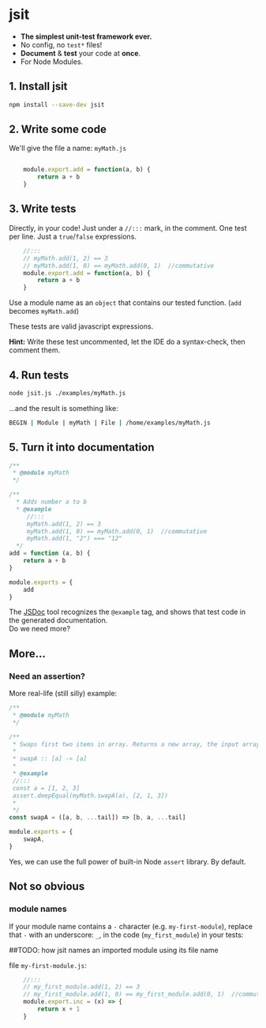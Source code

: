 # jsit

- **The simplest unit-test framework ever.**
- No config, no `test*` files!
- **Document** &amp; **test** your code at **once**.
- For Node Modules.

## 1. Install jsit

``` bash
npm install --save-dev jsit
```

## 2. Write some code

We'll give the file a name: `myMath.js`

``` javascript

    module.export.add = function(a, b) {
        return a + b
    }
```

## 3. Write tests

Directly, in your code! Just under a `//:::` mark, in the comment. One test per line. Just a `true`/`false` expressions.

``` javascript
    //:::
    // myMath.add(1, 2) == 3
    // myMath.add(1, 0) == myMath.add(0, 1)  //commutative
    module.export.add = function(a, b) {
        return a + b
    }
```

Use a module name as an `object` that contains our tested function. (`add` becomes `myMath.add`)

These tests are valid javascript expressions.

**Hint:** Write these test uncommented, let the IDE do a syntax-check, then comment them.

## 4. Run tests

``` bash
node jsit.js ./examples/myMath.js
```

...and the result is something like:

``` bash
BEGIN | Module | myMath | File | /home/examples/myMath.js

```

## 5. Turn it into documentation

``` javascript
/**
 * @module myMath
 */

/**
  * Adds number a to b
  * @example
     //:::
     myMath.add(1, 2) == 3
     myMath.add(1, 0) == myMath.add(0, 1)  //commutative
     myMath.add(1, "2") === "12"
  */
add = function (a, b) {
    return a + b
}

module.exports = {
    add
}
```

The [JSDoc](https://jsdoc.app/) tool recognizes the `@example` tag, and shows that test code in the generated documentation.  
Do we need more?

## More...

### Need an assertion?

More real-life (still silly) example:

``` javascript
/**
 * @module myMath
 */

/**
 * Swaps first two items in array. Returns a new array, the input array remains untouched.
 *
 * swapA :: [a] -> [a]
 *
 * @example
 //:::
 const a = [1, 2, 3]
 assert.deepEqual(myMath.swapA(a), [2, 1, 3])
 *
 */
const swapA = ([a, b, ...tail]) => [b, a, ...tail]

module.exports = {
    swapA,
}
```

Yes, we can use the full power of built-in Node `assert` library. By default.

## Not so obvious

### module names

If your module name contains a `-` character (e.g. `my-first-module`), replace that `-` with an underscore: `_`, in the code (`my_first_module`) in your tests:

##TODO: how jsit names an imported module using its file name

file `my-first-module.js`:

``` javascript
    //:::
    // my_first_module.add(1, 2) == 3
    // my_first_module.add(1, 0) == my_first_module.add(0, 1)  //commutative
    module.export.inc = (x) => {
        return x + 1
    }
```
